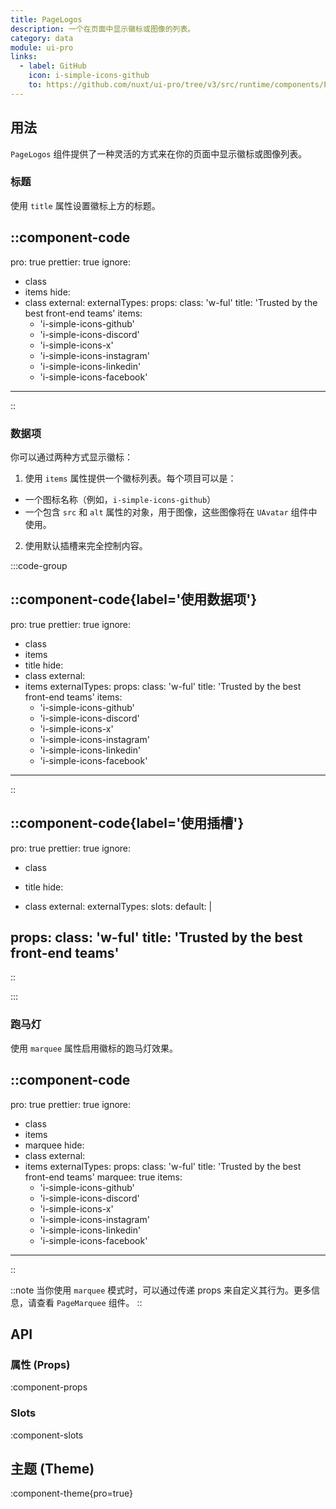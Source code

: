 ```yaml
---
title: PageLogos
description: 一个在页面中显示徽标或图像的列表。
category: data
module: ui-pro
links:
  - label: GitHub
    icon: i-simple-icons-github
    to: https://github.com/nuxt/ui-pro/tree/v3/src/runtime/components/PageLogos.vue
---
```


## 用法

`PageLogos` 组件提供了一种灵活的方式来在你的页面中显示徽标或图像列表。

### **标题**

使用 `title` 属性设置徽标上方的标题。

::component-code
---
pro: true
prettier: true
ignore:
  - class
  - items
hide:
  - class
external:
externalTypes:
props:
  class: 'w-ful'
  title: 'Trusted by the best front-end teams'
  items:
    - 'i-simple-icons-github'
    - 'i-simple-icons-discord'
    - 'i-simple-icons-x'
    - 'i-simple-icons-instagram'
    - 'i-simple-icons-linkedin'
    - 'i-simple-icons-facebook'
---
::

### **数据项**

你可以通过两种方式显示徽标：

1.  使用 `items` 属性提供一个徽标列表。每个项目可以是：
  * 一个图标名称（例如，`i-simple-icons-github`）
  * 一个包含 `src` 和 `alt` 属性的对象，用于图像，这些图像将在 `UAvatar` 组件中使用。
2.  使用默认插槽来完全控制内容。

:::code-group

::component-code{label='使用数据项'}
---
pro: true
prettier: true
ignore:
  - class
  - items
  - title
hide:
  - class
external:
  - items
externalTypes:
props:
  class: 'w-ful'
  title: 'Trusted by the best front-end teams'
  items:
    - 'i-simple-icons-github'
    - 'i-simple-icons-discord'
    - 'i-simple-icons-x'
    - 'i-simple-icons-instagram'
    - 'i-simple-icons-linkedin'
    - 'i-simple-icons-facebook'
---
::

::component-code{label='使用插槽'}
---
pro: true
prettier: true
ignore:
  - class
  - title
hide:
  - class
external:
externalTypes:
slots:
  default: |

    <UIcon name="i-simple-icons-github" class="size-10 shrink-0" />
    <UIcon name="i-simple-icons-discord" class="size-10 shrink-0" />
    <UIcon name="i-simple-icons-x" class="size-10 shrink-0" />
    <UIcon name="i-simple-icons-instagram" class="size-10 shrink-0" />
    <UIcon name="i-simple-icons-linkedin" class="size-10 shrink-0" />
    <UIcon name="i-simple-icons-facebook" class="size-10 shrink-0" />

props:
  class: 'w-ful'
  title: 'Trusted by the best front-end teams'
---
<UIcon name="i-simple-icons-github" class="size-10 shrink-0"></UIcon>
<UIcon name="i-simple-icons-discord" class="size-10 shrink-0"></UIcon>
<UIcon name="i-simple-icons-x" class="size-10 shrink-0"></UIcon>
<UIcon name="i-simple-icons-instagram" class="size-10 shrink-0"></UIcon>
<UIcon name="i-simple-icons-linkedin" class="size-10 shrink-0"></UIcon>
<UIcon name="i-simple-icons-facebook" class="size-10 shrink-0"></UIcon>
::

:::

### **跑马灯**

使用 `marquee` 属性启用徽标的跑马灯效果。

::component-code
---
pro: true
prettier: true
ignore:
  - class
  - items
  - marquee
hide:
  - class
external:
  - items
externalTypes:
props:
  class: 'w-ful'
  title: 'Trusted by the best front-end teams'
  marquee: true
  items:
    - 'i-simple-icons-github'
    - 'i-simple-icons-discord'
    - 'i-simple-icons-x'
    - 'i-simple-icons-instagram'
    - 'i-simple-icons-linkedin'
    - 'i-simple-icons-facebook'
---
::

::note
当你使用 `marquee` 模式时，可以通过传递 props 来自定义其行为。更多信息，请查看 `PageMarquee` 组件。
::

## API

### 属性 (Props)

:component-props

### Slots

:component-slots

## 主题 (Theme)

:component-theme{pro=true}
